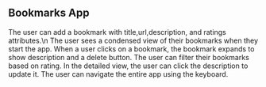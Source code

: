 ## Bookmarks App

The user can add a bookmark with title,url,description, and ratings attributes.\n
The user sees a condensed view of their bookmarks when they start the app.
When a user clicks on a bookmark, the bookmark expands to show description and a delete button.
The user can filter their bookmarks based on rating.
In the detailed view, the user can click the description to update it.
The user can navigate the entire app using the keyboard.